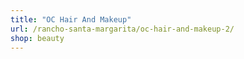 ```yaml
---
title: "OC Hair And Makeup"
url: /rancho-santa-margarita/oc-hair-and-makeup-2/
shop: beauty
---
```

